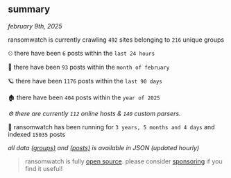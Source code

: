 
## summary
_february 9th, 2025_

ransomwatch is currently crawling `492` sites belonging to `216` unique groups

⏲ there have been `6` posts within the `last 24 hours`

🦈 there have been `93` posts within the `month of february`

🪐 there have been `1176` posts within the `last 90 days`

🏚 there have been `404` posts within the `year of 2025`

_⚙️ there are currently `112` online hosts & `140` custom parsers._

🦕 ransomwatch has been running for `3 years, 5 months and 4 days` and indexed `15035` posts

_all data  [(groups)](http://ransomwhat.telemetry.ltd/groups) and [(posts)](http://ransomwhat.telemetry.ltd/posts) is available in JSON (updated hourly)_

> ransomwatch is fully [open source](https://github.com/joshhighet/ransomwatch#ransomwatch--). please consider [sponsoring](https://github.com/sponsors/joshhighet) if you find it useful!
